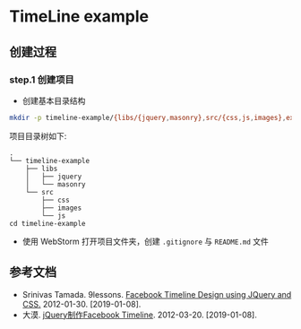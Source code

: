 TimeLine example
================

## 创建过程

### step.1 创建项目

- 创建基本目录结构

``` bash
mkdir -p timeline-example/{libs/{jquery,masonry},src/{css,js,images},example}
```

项目目录树如下:

```
.
└── timeline-example
    ├── libs
    │   ├── jquery
    │   └── masonry
    └── src
        ├── css
        ├── images
        └── js
cd timeline-example
```

- 使用 WebStorm 打开项目文件夹，创建 `.gitignore` 与 `README.md` 文件

## 参考文档

- Srinivas Tamada. 9lessons. [Facebook Timeline Design using JQuery and CSS.](https://www.9lessons.info/2012/01/facebook-timeline-design-using-jquery.html) 2012-01-30. [2019-01-08].
- 大漠. [jQuery制作Facebook Timeline](https://www.w3cplus.com/jquery/facebook-timeline-design-using-jquery). 2012-03-20. [2019-01-08].
